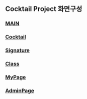 ## Cocktail Project 화면구성   

### [MAIN](https://github.com/Son-Sumin/CocktailProject/blob/main/%ED%99%94%EB%A9%B4%EA%B5%AC%EC%84%B1/1_Main.md)

### [Cocktail](https://github.com/Son-Sumin/CocktailProject/blob/main/%ED%99%94%EB%A9%B4%EA%B5%AC%EC%84%B1/2_Cocktail.md)

### [Signature](https://github.com/Son-Sumin/CocktailProject/blob/main/%ED%99%94%EB%A9%B4%EA%B5%AC%EC%84%B1/3_Signature.md)

### [Class](https://github.com/Son-Sumin/CocktailProject/blob/main/%ED%99%94%EB%A9%B4%EA%B5%AC%EC%84%B1/4_Class.md)

### [MyPage](https://github.com/Son-Sumin/CocktailProject/blob/main/%ED%99%94%EB%A9%B4%EA%B5%AC%EC%84%B1/5_MyPage.md)

### [AdminPage](https://github.com/Son-Sumin/CocktailProject/blob/main/%ED%99%94%EB%A9%B4%EA%B5%AC%EC%84%B1/6_AdminPage.md)

